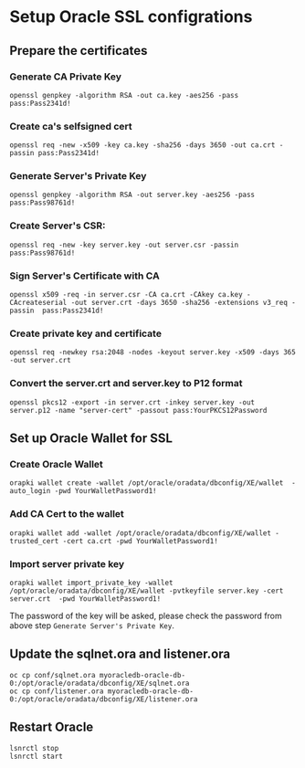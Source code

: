 # Setup Oracle SSL configrations

## Prepare the certificates

### Generate CA Private Key

```
openssl genpkey -algorithm RSA -out ca.key -aes256 -pass pass:Pass2341d!
```
### Create ca's selfsigned cert

```
openssl req -new -x509 -key ca.key -sha256 -days 3650 -out ca.crt -passin pass:Pass2341d!
```

### Generate Server's Private Key

```
openssl genpkey -algorithm RSA -out server.key -aes256 -pass pass:Pass98761d!
```

### Create Server's CSR:
```
openssl req -new -key server.key -out server.csr -passin pass:Pass98761d!
```


### Sign Server's Certificate with CA
```
openssl x509 -req -in server.csr -CA ca.crt -CAkey ca.key -CAcreateserial -out server.crt -days 3650 -sha256 -extensions v3_req -passin  pass:Pass2341d!
```

### Create private key and certificate

```
openssl req -newkey rsa:2048 -nodes -keyout server.key -x509 -days 365 -out server.crt
```

### Convert the server.crt and server.key to P12 format

```
openssl pkcs12 -export -in server.crt -inkey server.key -out server.p12 -name "server-cert" -passout pass:YourPKCS12Password
```


## Set up Oracle Wallet for SSL


### Create Oracle Wallet

```
orapki wallet create -wallet /opt/oracle/oradata/dbconfig/XE/wallet  -auto_login -pwd YourWalletPassword1!
```

### Add CA Cert to the wallet

```
orapki wallet add -wallet /opt/oracle/oradata/dbconfig/XE/wallet -trusted_cert -cert ca.crt -pwd YourWalletPassword1!
```

### Import server private key

```
orapki wallet import_private_key -wallet /opt/oracle/oradata/dbconfig/XE/wallet -pvtkeyfile server.key -cert server.crt  -pwd YourWalletPassword1!
```

The password of the key will be asked, please check the password from above step `Generate Server's Private Key`.



## Update the sqlnet.ora and listener.ora
```
oc cp conf/sqlnet.ora myoracledb-oracle-db-0:/opt/oracle/oradata/dbconfig/XE/sqlnet.ora
oc cp conf/listener.ora myoracledb-oracle-db-0:/opt/oracle/oradata/dbconfig/XE/listener.ora

```

## Restart Oracle

```
lsnrctl stop
lsnrctl start

```
